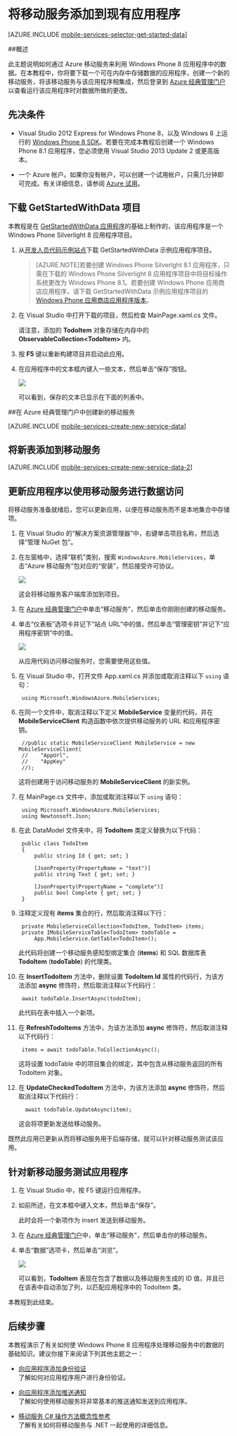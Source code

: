 <properties 
	pageTitle="将移动服务添加到现有应用 (WP8) | Azure" 
	description="了解如何使用来自 Azure 移动服务 Windows Phone 8 应用程序的数据。" 
	services="mobile-services" 
	documentationCenter="windows" 
	authors="ggailey777" 
	manager="dwrede" 
	editor=""/>

<tags 
	ms.service="mobile-services" 
	ms.date="11/11/2015" 
	wacn.date="05/23/2016"/>


#  将移动服务添加到现有应用程序


[AZURE.INCLUDE [mobile-services-selector-get-started-data](../includes/mobile-services-selector-get-started-data.md)]

##概述

此主题说明如何通过 Azure 移动服务来利用 Windows Phone 8 应用程序中的数据。在本教程中，你将要下载一个可在内存中存储数据的应用程序，创建一个新的移动服务，将该移动服务与该应用程序相集成，然后登录到 [Azure 经典管理门户]以查看运行该应用程序时对数据所做的更改。

## 先决条件 

+ Visual Studio 2012 Express for Windows Phone 8，以及 Windows 8 上运行的 [Windows Phone 8 SDK]。若要在完成本教程后创建一个 Windows Phone 8.1 应用程序，您必须使用 Visual Studio 2013 Update 2 或更高版本。 

+ 一个 Azure 帐户。如果你没有帐户，可以创建一个试用帐户，只需几分钟即可完成。有关详细信息，请参阅 [Azure 试用](/pricing/1rmb-trial)</a>。

## <a name="download-app"></a>下载 GetStartedWithData 项目

本教程是在 [GetStartedWithData 应用程序][Developer Code Samples site]的基础上制作的，该应用程序是一个 Windows Phone Silverlight 8 应用程序项目。

1. 从[开发人员代码示例站点]下载 GetStartedWithData 示例应用程序项目。 

	>[AZURE.NOTE]若要创建 Windows Phone Silverlght 8.1 应用程序，只需在下载的 Windows Phone Silverlight 8 应用程序项目中将目标操作系统更改为 Windows Phone 8.1。若要创建 Windows Phone 应用商店应用程序，请下载 GetStartedWithData 示例应用程序项目的 [Windows Phone 应用商店应用程序版本](http://go.microsoft.com/fwlink/p/?LinkId=397372)。

2. 在 Visual Studio 中打开下载的项目，然后检查 MainPage.xaml.cs 文件。

   	请注意，添加的 **TodoItem** 对象存储在内存中的 **ObservableCollection&lt;TodoItem&gt;** 内。

3. 按 **F5** 键以重新构建项目并启动此应用。

4. 在应用程序中的文本框内键入一些文本，然后单击“保存”按钮。

   	![][0]

   	可以看到，保存的文本已显示在下面的列表中。

##<a name="create-service"></a>在 Azure 经典管理门户中创建新的移动服务

[AZURE.INCLUDE [mobile-services-create-new-service-data](../includes/mobile-services-create-new-service-data.md)]

## <a name="add-table"></a>将新表添加到移动服务

[AZURE.INCLUDE [mobile-services-create-new-service-data-2](../includes/mobile-services-create-new-service-data-2.md)]

## <a name="update-app"></a>更新应用程序以使用移动服务进行数据访问

将移动服务准备就绪后，您可以更新应用，以便在移动服务而不是本地集合中存储项。

1. 在 Visual Studio 的“解决方案资源管理器”中，右键单击项目名称，然后选择“管理 NuGet 包”。

2. 在左窗格中，选择“联机”类别，搜索 `WindowsAzure.MobileServices`，单击“Azure 移动服务”包对应的“安装”，然后接受许可协议。

  	![][7]

  	这会将移动服务客户端库添加到项目。

3. 在 [Azure 经典管理门户]中单击“移动服务”，然后单击你刚刚创建的移动服务。

4. 单击“仪表板”选项卡并记下“站点 URL”中的值，然后单击“管理密钥”并记下“应用程序密钥”中的值。

   	![][8]

  	从应用代码访问移动服务时，您需要使用这些值。

5. 在 Visual Studio 中，打开文件 App.xaml.cs 并添加或取消注释以下 `using` 语句：

       	using Microsoft.WindowsAzure.MobileServices;

6. 在同一个文件中，取消注释以下定义 **MobileService** 变量的代码，并在 **MobileServiceClient** 构造函数中依次提供移动服务的 URL 和应用程序密钥。

		//public static MobileServiceClient MobileService = new MobileServiceClient( 
        //    "AppUrl", 
        //    "AppKey" 
        //); 

  	这将创建用于访问移动服务的 **MobileServiceClient** 的新实例。

6. 在 MainPage.cs 文件中，添加或取消注释以下 `using` 语句：

       	using Microsoft.WindowsAzure.MobileServices;
		using Newtonsoft.Json;

7. 在此 DataModel 文件夹中，将 **TodoItem** 类定义替换为以下代码：

        public class TodoItem
        {
            public string Id { get; set; }

            [JsonProperty(PropertyName = "text")]
            public string Text { get; set; }

            [JsonProperty(PropertyName = "complete")]
            public bool Complete { get; set; }
        }

7. 注释定义现有 **items** 集合的行，然后取消注释以下行：

        private MobileServiceCollection<TodoItem, TodoItem> items;
        private IMobileServiceTable<TodoItem> todoTable = 
			App.MobileService.GetTable<TodoItem>();

   	此代码将创建一个移动服务感知型绑定集合 (**items**) 和 SQL 数据库表 **TodoItem** (**todoTable**) 的代理类。

7. 在 **InsertTodoItem** 方法中，删除设置 **TodoItem**.**Id** 属性的代码行，为该方法添加 **async** 修饰符，然后取消注释以下代码行：

        await todoTable.InsertAsync(todoItem);

  	此代码在表中插入一个新项。

8. 在 **RefreshTodoItems** 方法中，为该方法添加 **async** 修饰符，然后取消注释以下代码行：

        items = await todoTable.ToCollectionAsync();

   	这将设置 todoTable 中的项目集合的绑定，其中包含从移动服务返回的所有 TodoItem 对象。

9. 在 **UpdateCheckedTodoItem** 方法中，为该方法添加 **async** 修饰符，然后取消注释以下代码行：

         await todoTable.UpdateAsync(item);

   	这会将项更新发送给移动服务。

既然此应用已更新从而将移动服务用于后端存储，就可以针对移动服务测试该应用。

## <a name="test-app"></a>针对新移动服务测试应用程序

1. 在 Visual Studio 中，按 F5 键运行应用程序。

2. 如前所述，在文本框中键入文本，然后单击“保存”。

   	此时会将一个新项作为 insert 发送到移动服务。

3. 在 [Azure 经典管理门户]中，单击“移动服务”，然后单击你的移动服务。

4. 单击“数据”选项卡，然后单击“浏览”。

   	![][9]
  
   	可以看到，**TodoItem** 表现在包含了数据以及移动服务生成的 ID 值，并且已在该表中自动添加了列，以匹配应用程序中的 TodoItem 类。

本教程到此结束。

##  <a name="next-steps"></a>后续步骤

本教程演示了有关如何使 Windows Phone 8 应用程序处理移动服务中的数据的基础知识。建议你接下来阅读下列其他主题之一：

* [向应用程序添加身份验证](/documentation/articles/mobile-services-windows-phone-get-started-users/)
  <br/>了解如何对应用程序用户进行身份验证。

* [向应用程序添加推送通知](/documentation/articles/mobile-services-javascript-backend-windows-phone-get-started-push/)
  <br/>了解如何使用移动服务将非常基本的推送通知发送到应用程序。
 
* [移动服务 C# 操作方法概念性参考 ](/documentation/articles/mobile-services-dotnet-how-to-use-client-library/)
  <br/>了解有关如何将移动服务与 .NET 一起使用的详细信息。
 
<!-- Anchors. -->
[Download the Windows Phone 8 app project]: #download-app
[Create the mobile service]: #create-service
[Add a data table for storage]: #add-table
[Update the app to use Mobile Services]: #update-app
[Test the app against Mobile Services]: #test-app
[Next Steps]: #next-steps

<!-- Images. -->
[0]: ./media/mobile-services-windows-phone-get-started-data/mobile-quickstart-startup-wp8.png
[7]: ./media/mobile-services-windows-phone-get-started-data/mobile-add-nuget-package-wp.png
[8]: ./media/mobile-services-windows-phone-get-started-data/mobile-dashboard-tab.png
[9]: ./media/mobile-services-windows-phone-get-started-data/mobile-todoitem-data-browse.png

<!-- URLs. -->

[Azure 经典管理门户]: https://manage.windowsazure.cn/
[Windows Phone 8 SDK]: http://go.microsoft.com/fwlink/p/?LinkID=268374
[Mobile Services SDK]: http://go.microsoft.com/fwlink/p/?LinkID=268375
[Developer Code Samples site]: http://go.microsoft.com/fwlink/p/?LinkId=271146
[开发人员代码示例站点]: http://go.microsoft.com/fwlink/p/?LinkId=271146
 

<!---HONumber=Mooncake_0118_2016-->